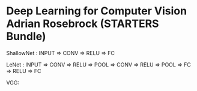 # Deep Learning for Computer Vision Adrian Rosebrock (STARTERS Bundle)
ShallowNet : 
              INPUT => CONV => RELU => FC

LeNet : 
              INPUT => CONV => RELU => POOL => CONV => RELU => POOL  => FC => RELU => FC

VGG:
